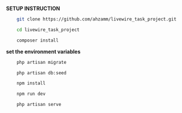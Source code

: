 **SETUP INSTRUCTION**

```sh
    git clone https://github.com/ahzamm/livewire_task_project.git
```

```sh
    cd livewire_task_project
```

```sh
    composer install
```

**set the environment variables**
```sh
    php artisan migrate
```

```sh
    php artisan db:seed
```

```sh
    npm install
```

```sh
    npm run dev
```

```sh
    php artisan serve
```